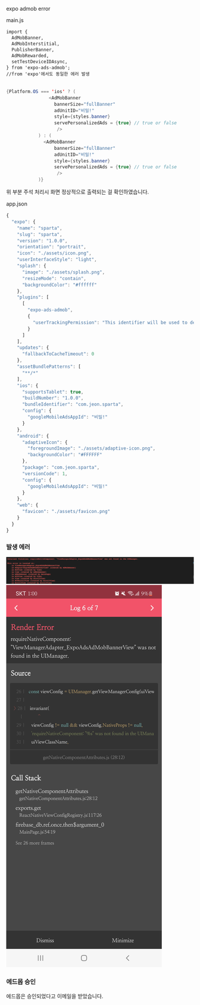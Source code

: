 expo admob error

main.js

```
import {
  AdMobBanner,
  AdMobInterstitial,
  PublisherBanner,
  AdMobRewarded,
  setTestDeviceIDAsync,
} from 'expo-ads-admob';
//from 'expo'에서도 동일한 에러 발생
```

```java script

{Platform.OS === 'ios' ? (
                <AdMobBanner
                  bannerSize="fullBanner"
                  adUnitID="비밀!"
                  style={styles.banner}
                  servePersonalizedAds = {true} // true or false
                   />
            ) : (
              <AdMobBanner
                  bannerSize="fullBanner"
                  adUnitID="비밀!"
                  style={styles.banner}
                  servePersonalizedAds = {true} // true or false
                   />
            )}
```

위 부분 주석 처리시 화면 정상적으로 출력되는 걸 확인하였습니다.

app.json

```jsx
{
  "expo": {
    "name": "sparta",
    "slug": "sparta",
    "version": "1.0.0",
    "orientation": "portrait",
    "icon": "./assets/icon.png",
    "userInterfaceStyle": "light",
    "splash": {
      "image": "./assets/splash.png",
      "resizeMode": "contain",
      "backgroundColor": "#ffffff"
    },
    "plugins": [
      [
        "expo-ads-admob",
        {
          "userTrackingPermission": "This identifier will be used to deliver personalized ads to you."
        }
      ]
    ],
    "updates": {
      "fallbackToCacheTimeout": 0
    },
    "assetBundlePatterns": [
      "**/*"
    ],
    "ios": {
      "supportsTablet": true,
      "buildNumber": "1.0.0",
      "bundleIdentifier": "com.jeon.sparta",
      "config": {
        "googleMobileAdsAppId": "비밀!"
      }
    },
    "android": {
      "adaptiveIcon": {
        "foregroundImage": "./assets/adaptive-icon.png",
        "backgroundColor": "#FFFFFF"
      },
      "package": "com.jeon.sparta",
      "versionCode": 1,
      "config": {
        "googleMobileAdsAppId": "비밀!"
      }
    },
    "web": {
      "favicon": "./assets/favicon.png"
    }
  }
}
```

### 발생 에러
![error](https://github.com/wakhoo/ErrorBox/blob/main/image/error_image/%E1%84%89%E1%85%B3%E1%84%8F%E1%85%B3%E1%84%85%E1%85%B5%E1%86%AB%E1%84%89%E1%85%A3%E1%86%BA%202022-08-18%20%E1%84%8B%E1%85%A9%E1%84%8C%E1%85%A5%E1%86%AB%203.21.41.png)
![error](https://github.com/wakhoo/ErrorBox/blob/main/image/error_image/%E1%84%8B%E1%85%A6%E1%84%85%E1%85%A5.jpeg)

### 에드몹 승인

에드몹은 승인되었다고 이메일을 받았습니다.
